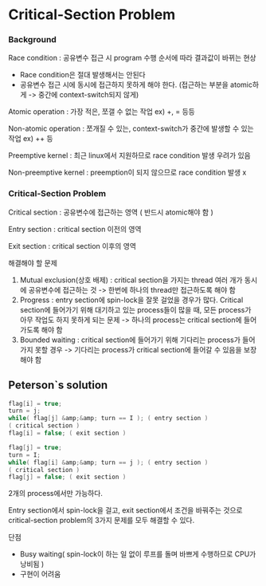 # Critical-Section Problem

### Background

Race condition : 공유변수 접근 시 program 수행 순서에 따라 결과값이 바뀌는 현상
- Race condition은 절대 발생해서는 안된다 
- 공유변수 접근 시에 동시에 접근하지 못하게 해야 한다. (접근하는 부분을 atomic하게 -&gt; 중간에 context-switch되지 않게)

Atomic operation : 가장 적은, 쪼갤 수 없는 작업 ex) +, = 등등

Non-atomic operation : 쪼개질 수 있는, context-switch가 중간에 발생할 수 있는 작업 ex) ++ 등

Preemptive kernel : 최근 linux에서 지원하므로 race condition 발생 우려가 있음

Non-preemptive kernel : preemption이 되지 않으므로 race condition 발생 x



### Critical-Section Problem

Critical section : 공유변수에 접근하는 영역 ( 반드시 atomic해야 함 )

Entry section : critical section 이전의 영역

Exit section : critical section 이후의 영역

해결해야 할 문제

1. Mutual exclusion(상호 배제) : critical section을 가지는 thread 여러 개가 동시에 공유변수에 접근하는 것 -&gt; 한번에 하나의 thread만 접근하도록 해야 함
2. Progress : entry section에 spin-lock을 잘못 걸었을 경우가 많다. Critical section에 들어가기 위해 대기하고 있는 process들이 많을 때, 모든 process가 아무 작업도 하지 못하게 되는 문제 -&gt; 하나의 process는 critical section에 들어가도록 해야 함
3. Bounded waiting : critical section에 들어가기 위해 기다리는 process가 들어가지 못할 경우 -&gt; 기다리는 process가 critical section에 들어갈 수 있음을 보장해야 함



Peterson`s solution
------------------------------------------------------------------------------------------------------------------------------------------------------------------------------------
```c
flag[i] = true; 
turn = j; 
while( flag[j] &amp;&amp; turn == I ); ( entry section )
( critical section ) 
flag[i] = false; ( exit section ) 
```

```c
flag[j] = true;
turn = I;
while( flag[i] &amp;&amp; turn == j ); ( entry section )
( critical section )
flag[j] = false; ( exit section )
```

2개의 process에서만 가능하다.

Entry section에서 spin-lock을 걸고, exit section에서 조건을 바꿔주는 것으로 critical-section problem의 3가지 문제를 모두 해결할 수 있다.

단점 

- Busy waiting( spin-lock이 하는 일 없이 루프를 돌며 바쁘게 수행하므로 CPU가 낭비됨 )
- 구현이 어려움